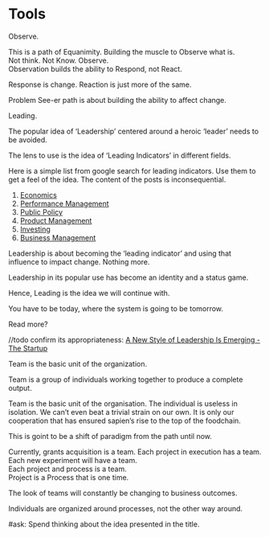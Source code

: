 # Tools

Observe.

This is a path of Equanimity. Building the muscle to Observe what is.  
Not think. Not Know. Observe.  
Observation builds the ability to Respond, not React. 

Response is change. Reaction is just more of the same.  


Problem See-er path is about building the ability to affect change.   


  
Leading. 

The popular idea of ‘Leadership’ centered around a heroic ‘leader’ needs to be avoided.  


The lens to use is the idea of ‘Leading Indicators’ in different fields. 

Here is a simple list from google search for leading indicators. Use them to get a feel of the idea. The content of the posts is inconsequential. 

1. [Economics](https://www.moneycrashers.com/leading-lagging-economic-indicators/)
2. [Performance Management](https://www.bernardmarr.com/default.asp?contentID=1405)
3. [Public Policy](https://www.osha.gov/leadingindicators/)
4. [Product Management](https://www.leadingagile.com/2018/02/leading-lagging-indicators/)
5. [Investing](https://www.investopedia.com/terms/l/leadingindicator.asp)
6. [Business Management](https://kpilibrary.com/topics/lagging-and-leading-indicators)

Leadership is about becoming the ‘leading indicator’ and using that influence to impact change. Nothing more.

  
Leadership in its popular use has become an identity and a status game. 

Hence, Leading is the idea we will continue with.  


You have to be today, where the system is going to be tomorrow.  


Read more?

//todo confirm its appropriateness: [A New Style of Leadership Is Emerging - The Startup](https://medium.com/swlh/a-new-style-of-leadership-is-emerging-29e4e2b021bf)  
  
  


  
  


Team is the basic unit of the organization.

Team is a group of individuals working together to produce a complete output. 

  
Team is the basic unit of the organisation. The individual is useless in isolation. We can’t even beat a trivial strain on our own. It is only our cooperation that has ensured sapien’s rise to the top of the foodchain.   


This is goint to be a shift of paradigm from the path until now.   
  


Currently, grants acquisition is a team. Each project in execution has a team. Each new experiment will have a team.  
Each project and process is a team.  
Project is a Process that is one time.  
  
  
The look of teams will constantly be changing to business outcomes. 

Individuals are organized around processes, not the other way around. 

  
\#ask: Spend thinking about the idea presented in the title.  



